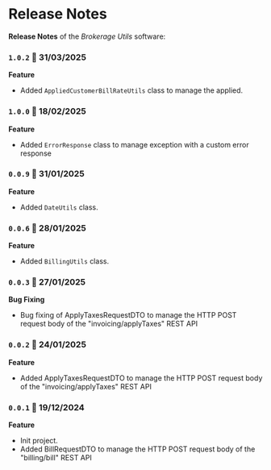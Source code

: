 # Release Notes

**Release Notes** of the *Brokerage Utils* software:

### <code>1.0.2</code> :calendar: 31/03/2025
**Feature**
* Added `AppliedCustomerBillRateUtils` class to manage the applied.

### <code>1.0.0</code> :calendar: 18/02/2025
**Feature**
* Added `ErrorResponse` class to manage exception with a custom error response

### <code>0.0.9</code> :calendar: 31/01/2025
**Feature**
* Added `DateUtils` class.


### <code>0.0.6</code> :calendar: 28/01/2025
**Feature**
* Added `BillingUtils` class.

### <code>0.0.3</code> :calendar: 27/01/2025
**Bug Fixing**
* Bug fixing of ApplyTaxesRequestDTO to manage the HTTP POST request body of the "invoicing/applyTaxes" REST API


### <code>0.0.2</code> :calendar: 24/01/2025
**Feature**
* Added ApplyTaxesRequestDTO to manage the HTTP POST request body of the "invoicing/applyTaxes" REST API


### <code>0.0.1</code> :calendar: 19/12/2024
**Feature**
* Init project.
* Added BillRequestDTO to manage the HTTP POST request body of the "billing/bill" REST API

